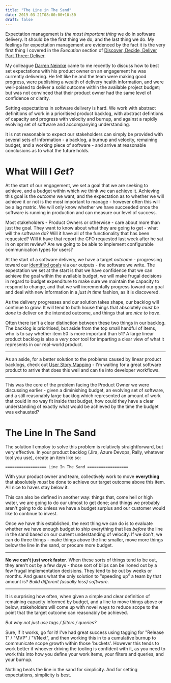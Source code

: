 ```yaml
---
title: "The Line in The Sand"
date: 2019-03-21T08:00:00+10:30
draft: false
---
```


Expectation management is _the most important thing_ we do in software delivery. It should be the first thing we do, and the last thing we do. My feelings for expectation management are evidenced by the fact it is the very first thing I covered in the _Execution_ section of [Discover, Decide, Deliver Part Three: Deliver](https://www.andrew-best.com/posts/discover-decide-deliver-part-three/).

My colleague [Darren Neimke](https://twitter.com/digory) came to me recently to discuss how to best set expectations with his product owner on an engagement he was currently delivering. He felt like he and the team were making good progress, were publishing a wealth of delivery health information, and were well-poised to deliver a solid outcome within the available project budget; but was not convinced that their product owner had the same level of confidence or clarity.

Setting expectations in software delivery is hard. We work with abstract definitions of work in a prioritised product backlog, with abstract defintions of capacity and progress with velocity and burnup, and against a rapidly evolving set of software and accompanying understanding. 

It is not reasonable to expect our stakeholders can simply be provided with several sets of information - a backlog, a burnup and velocity, remaining budget, and a working piece of software - and arrive at reasonable conclusions as to what the future holds.

What Will I _Get_?
==================

At the start of our engagement, we set a goal that we are seeking to achieve, and a budget within which we think we can achieve it. Achieving this goal is the _outcome_ we want, and the expectation as to whether we will achieve it or not is the most important to manage - however often this will be a lag matric. We will only know whether we have succeeded once the software is running in production and can measure our level of success.

Most stakeholders - Product Owners or otherwise - care about more than just the goal. They want to know about what they are going to get - what will the software do? Will it have all of the functionality that has been requested? Will it have that report the CFO requested last week after he sat in on sprint review? Are we going to be able to implement configurable communication types for users? 

At the start of a software delivery, we have a target _outcome_ - progressing toward our [identified goals](https://www.andrew-best.com/posts/discover-decide-deliver-part-one/) via our outputs - the software we write. The expectation we set at the start is that we have confidence that we can achieve the goal within the available budget, we will make frugal decisions in regard to budget expenditure to make sure we maintain the capacity to respond to change, and that we will incrementally progress toward our goal and deal with new information in a _just in time_ fashion, as it is discovered.

As the delivery progresses and our solution takes shape, our backlog will continue to grow. It will tend to both house things that absolutely _must be done_ to deliver on the intended outcome, and things that are _nice to have_. 

Often there isn't a clear distinction between these two things in our backlog. The backlog is prioritised, but aside from the top small handful of items, who is to say whether item 50 is more important than 51? A large linear product backlog is also a _very poor_ tool for imparting a clear view of what it represents in our real-world product.

---

 As an aside, for a better solution to the problems caused by linear product backlogs, check out [User Story Mapping](https://agilevelocity.com/agile-tools/story-mapping-101/) - I'm waiting for a great software product to arrive that does this well and can tie into developer workflows.

 ---

This was the core of the problem facing the Product Owner we were discussing earlier - given a diminishing budget, an evolving set of software, and a still reasonably large backlog which represented an amount of work that could in no way fit inside that budget, how could they have a clear understanding of exactly what would be achieved by the time the budget was exhausted?

The Line In The Sand
====================

The solution I employ to solve this problem is relatively straightforward, but very effective. In your product backlog (Jira, Azure Devops, Rally, whatever tool you use), create an item like so:

```
================== Line In The Sand ==================
```

With your product owner and team, collectively work to move **everything** that absolutely _must_ be done to achieve our target outcome above this item. All nice to haves stay below it. 

This can also be defined in another way: things that, come hell or high water, we are going to do our utmost to get done; and things we probably aren't going to do unless we have a budget surplus and our customer would like to continue to invest. 

Once we have this established, the next thing we can do is to evaluate whether we have enough budget to ship everything that lies _before_ the line in the sand based on our current understanding of velocity. If we don't, we can do three things - make things above the line smaller, move more things below the line in the sand, or procure more budget.

---

**No we can't just work faster**. When these sorts of things tend to be out, they aren't out by a few days - those sort of blips can be ironed out by a few frugal implementation decisions. They tend to be out by weeks or months. And guess what the only solution to "speeding up" a team by that amount is? _Build different (usually less) software_.

---

It is surprising how often, when given a simple and clear definition of remaining capacity informed by budget, and a line to move things above or below, stakeholders will come up with novel ways to reduce scope to the point that the target outcome can reasonably be achieved.

_But why not just use tags / filters / queries?_

Sure, if it works, go for it! I've had great success using tagging for "Release 1" / "MVP" / "VNext", and then working this in to a cumulative burnup to communicate scope growth within those 'buckets'. However this tends to work better if whoever driving the tooling is confident with it, as you need to work this into how you define your work items, your filters and queries, and your burnup.

Nothing beats the line in the sand for simplicity. And for setting expectations, simplicity is best.